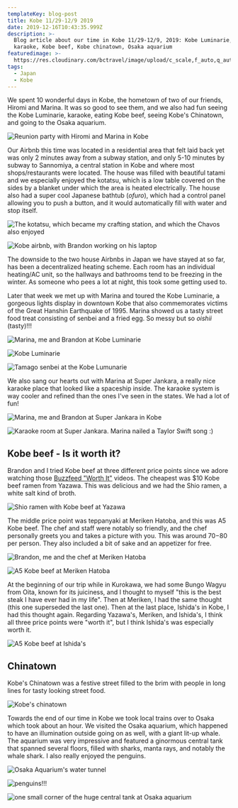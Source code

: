 ```yaml
---
templateKey: blog-post
title: Kobe 11/29-12/9 2019
date: 2019-12-16T10:43:35.999Z
description: >-
  Blog article about our time in Kobe 11/29-12/9, 2019: Kobe Luminarie, friends,
  karaoke, Kobe beef, Kobe chinatown, Osaka aquarium
featuredimage: >-
  https://res.cloudinary.com/bctravel/image/upload/c_scale,f_auto,q_auto,w_1080/v1576493633/IMG_20191206_193257_epmrrp.jpg
tags:
  - Japan
  - Kobe
---
```

We spent 10 wonderful days in Kobe, the hometown of two of our friends, Hiromi and Marina. It was so good to see them, and we also had fun seeing the Kobe Luminarie, karaoke, eating Kobe beef, seeing Kobe's Chinatown, and going to the Osaka aquarium.

![](https://res.cloudinary.com/bctravel/image/upload/c_scale,f_auto,q_auto,w_1080/v1576493624/IMG_20191202_173458_orrul3.jpg "Reunion party with Hiromi and Marina in Kobe")

Our Airbnb this time was located in a residential area that felt laid back yet was only 2 minutes away from a subway station, and only 5-10 minutes by subway to Sannomiya, a central station in Kobe and where most shops/restaurants were located. The house was filled with beautiful tatami and we especially enjoyed the kotatsu, which is a low table covered on the sides by a blanket under which the area is heated electrically. The house also had a super cool Japanese bathtub (_ofuro_), which had a control panel allowing you to push a button, and it would automatically fill with water and stop itself.

![](https://res.cloudinary.com/bctravel/image/upload/c_scale,f_auto,q_auto,w_1080/v1576494065/IMG_2171_nk1avy.jpg "The kotatsu, which became my crafting station, and which the Chavos also enjoyed")

![](https://res.cloudinary.com/bctravel/image/upload/c_scale,f_auto,q_auto,w_1080/v1576493619/IMG_2172_p3pv8h.jpg "Kobe airbnb, with Brandon working on his laptop")

The downside to the two house Airbnbs in Japan we have stayed at so far, has been a decentralized heating scheme. Each room has an individual heating/AC unit, so the hallways and bathrooms tend to be freezing in the winter. As someone who pees a lot at night, this took some getting used to.

Later that week we met up with Marina and toured the Kobe Luminarie, a gorgeous lights display in downtown Kobe that also commemorates victims of the Great Hanshin Earthquake of 1995. Marina showed us a tasty street food treat consisting of senbei and a fried egg. So messy but so _oishii_ (tasty)!!!

![](https://res.cloudinary.com/bctravel/image/upload/c_scale,f_auto,q_auto,w_1080/v1576493637/MVIMG_20191206_192327_dw51az.jpg "Marina, me and Brandon at Kobe Luminarie")

![](https://res.cloudinary.com/bctravel/image/upload/c_scale,f_auto,q_auto,w_1080/v1576493633/IMG_20191206_193257_epmrrp.jpg "Kobe Luminarie")

![](https://res.cloudinary.com/bctravel/image/upload/c_scale,f_auto,q_auto,w_1080/v1576493631/IMG_20191206_194800_ry3ta5.jpg "Tamago senbei at the Kobe Lumunarie")

We also sang our hearts out with Marina at Super Jankara, a really nice karaoke place that looked like a spaceship inside. The karaoke system is way cooler and refined than the ones I've seen in the states. We had a lot of fun!

![](https://res.cloudinary.com/bctravel/image/upload/c_scale,f_auto,q_auto,w_1080/v1576493634/MVIMG_20191206_171952_clhrhp.jpg "Marina, me and Brandon at Super Jankara in Kobe")

![](https://res.cloudinary.com/bctravel/image/upload/c_scale,f_auto,q_auto,w_1080/v1576493634/MVIMG_20191206_173511_yt0o5g.jpg "Karaoke room at Super Jankara. Marina nailed a Taylor Swift song :)")

## Kobe beef - Is it worth it?

Brandon and I tried Kobe beef at three different price points since we adore watching those [Buzzfeed "Worth It"](https://www.youtube.com/playlist?list=PL5vtqDuUM1DmXwYYAQcyUwtcalp_SesZD) videos. The cheapest was $10 Kobe beef ramen from Yazawa. This was delicious and we had the Shio ramen, a white salt kind of broth.

![](https://res.cloudinary.com/bctravel/image/upload/c_scale,f_auto,q_auto,w_1080/v1576493621/IMG_2281_fwthbk.jpg "Shio ramen with Kobe beef at Yazawa")

The middle price point was teppanyaki at Meriken Hatoba, and this was A5 Kobe beef. The chef and staff were notably so friendly, and the chef personally greets you and takes a picture with you. This was around $70-$80 per person. They also included a bit of sake and an appetizer for free.

![](https://res.cloudinary.com/bctravel/image/upload/c_scale,f_auto,q_auto,w_1080/v1576493625/IMG_20191201_125006_zxkest.jpg "Brandon, me and the chef at Meriken Hatoba")

![](https://res.cloudinary.com/bctravel/image/upload/c_scale,f_auto,q_auto,w_1080/v1576493625/IMG_20191201_122153_z9rpdq.jpg "A5 Kobe beef at Meriken Hatoba")

At the beginning of our trip while in Kurokawa, we had some Bungo Wagyu from Oita, known for its juiciness, and I thought to myself "this is the best steak I have ever had in my life". Then at Meriken, I had the same thought (this one superseded the last one). Then at the last place, Ishida's in Kobe, I had this thought again. Regarding Yazawa's, Meriken, and Ishida's, I think all three price points were "worth it", but I think Ishida's was especially worth it.

![](https://res.cloudinary.com/bctravel/image/upload/c_scale,f_auto,q_auto,w_1080/v1576493629/IMG_20191206_114410_yokeil.jpg "A5 Kobe beef at Ishida's")

## Chinatown

Kobe's Chinatown was a festive street filled to the brim with people in long lines for tasty looking street food.

![](https://res.cloudinary.com/bctravel/image/upload/c_scale,f_auto,q_auto,w_1080/v1576493623/IMG_2158_eizx9y.jpg "Kobe's chinatown")

Towards the end of our time in Kobe we took local trains over to Osaka which took about an hour. We visited the Osaka aquarium, which happened to have an illumination outside going on as well, with a giant lit-up whale. The aquarium was very impressive and featured a ginormous central tank that spanned several floors, filled with sharks, manta rays, and notably the whale shark. I also really enjoyed the penguins.

![](https://res.cloudinary.com/bctravel/image/upload/v1576496663/20191216_204254_egndow.gif "Osaka Aquarium's water tunnel")

![](https://res.cloudinary.com/bctravel/image/upload/c_scale,f_auto,q_auto,w_1080/v1576493620/IMG_2230_jxry7k.jpg "penguins!!!")

![](https://res.cloudinary.com/bctravel/image/upload/c_scale,f_auto,q_auto,w_1080/v1576493620/IMG_2234_eqnlti.jpg "one small corner of the huge central tank at Osaka aquarium")
